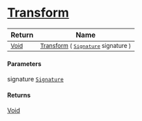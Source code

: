 # [Transform](./ResampleSamplesCountBased-100663829.md)



| Return | Name | 
| --- | --- | 
| <sub>[Void](https://docs.microsoft.com/en-us/dotnet/api/System.Void)</sub>| <sub>[Transform](./ResampleSamplesCountBased-100663829.md) ( [`Signature`](./../../../../Signature.md) signature )</sub>| <br>


#### Parameters
 signature  [`Signature`](./../../../../Signature.md)<br>
#### Returns
[Void](https://docs.microsoft.com/en-us/dotnet/api/System.Void)